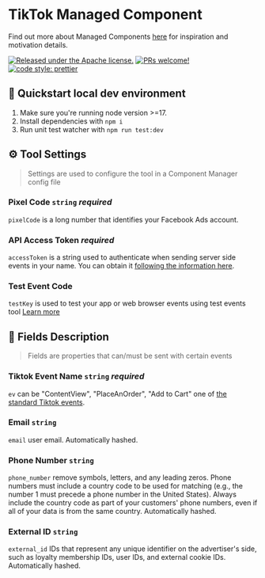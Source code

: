 # TikTok Managed Component

Find out more about Managed Components [here](https://blog.cloudflare.com/zaraz-open-source-managed-components-and-webcm/) for inspiration and motivation details.


[![Released under the Apache license.](https://img.shields.io/badge/license-apache-blue.svg)](./LICENSE)
[![PRs welcome!](https://img.shields.io/badge/PRs-welcome-brightgreen.svg)](./CONTRIBUTING.md)
[![code style: prettier](https://img.shields.io/badge/code_style-prettier-ff69b4.svg?style=flat-square)](https://github.com/prettier/prettier)

## 🚀 Quickstart local dev environment

1. Make sure you're running node version >=17.
2. Install dependencies with `npm i`
3. Run unit test watcher with `npm run test:dev`

## ⚙️ Tool Settings

> Settings are used to configure the tool in a Component Manager config file

### Pixel Code `string` _required_

`pixelCode` is a long number that identifies your Facebook Ads account.

###  API Access Token _required_

`accessToken` is a string used to authenticate when sending server side events in your name. You can obtain it [following the information here](https://ads.tiktok.com/marketing_api/docs?id=1727537566862337n).

### Test Event Code

`testKey` is used to test your app or web browser events using test events tool [Learn more](https://ads.tiktok.com/marketing_api/docs?id=1727537566862337)

## 🧱 Fields Description

> Fields are properties that can/must be sent with certain events

### Tiktok Event Name `string` _required_

`ev` can be \"ContentView\", \"PlaceAnOrder\", \"Add to Cart\" one of [the standard Tiktok events](https://ads.tiktok.com/marketing_api/docs?id=1727541103358977).


### Email `string`

`email` user email. Automatically hashed.

### Phone Number `string`

`phone_number` remove symbols, letters, and any leading zeros. Phone numbers must include a country code to be used for matching (e.g., the number 1 must precede a phone number in the United States). Always include the country code as part of your customers' phone numbers, even if all of your data is from the same country. Automatically hashed.

### External ID `string`

`external_id` IDs that represent any unique identifier on the advertiser's side, such as loyalty membership IDs, user IDs, and external cookie IDs. Automatically hashed.
